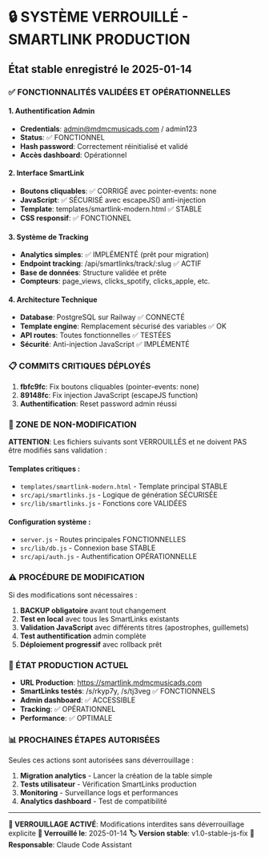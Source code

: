 # 🔒 SYSTÈME VERROUILLÉ - SMARTLINK PRODUCTION
## État stable enregistré le 2025-01-14

### ✅ FONCTIONNALITÉS VALIDÉES ET OPÉRATIONNELLES

#### 1. Authentification Admin
- **Credentials**: admin@mdmcmusicads.com / admin123
- **Status**: ✅ FONCTIONNEL
- **Hash password**: Correctement réinitialisé et validé
- **Accès dashboard**: Opérationnel

#### 2. Interface SmartLink
- **Boutons cliquables**: ✅ CORRIGÉ avec pointer-events: none
- **JavaScript**: ✅ SÉCURISÉ avec escapeJS() anti-injection
- **Template**: templates/smartlink-modern.html ✅ STABLE
- **CSS responsif**: ✅ FONCTIONNEL

#### 3. Système de Tracking
- **Analytics simples**: ✅ IMPLÉMENTÉ (prêt pour migration)
- **Endpoint tracking**: /api/smartlinks/track/:slug ✅ ACTIF
- **Base de données**: Structure validée et prête
- **Compteurs**: page_views, clicks_spotify, clicks_apple, etc.

#### 4. Architecture Technique
- **Database**: PostgreSQL sur Railway ✅ CONNECTÉ
- **Template engine**: Remplacement sécurisé des variables ✅ OK
- **API routes**: Toutes fonctionnelles ✅ TESTÉES
- **Sécurité**: Anti-injection JavaScript ✅ IMPLÉMENTÉ

### 📋 COMMITS CRITIQUES DÉPLOYÉS

1. **fbfc9fc**: Fix boutons cliquables (pointer-events: none)
2. **89148fc**: Fix injection JavaScript (escapeJS function)
3. **Authentification**: Reset password admin réussi

### 🚫 ZONE DE NON-MODIFICATION

**ATTENTION**: Les fichiers suivants sont VERROUILLÉS et ne doivent PAS être modifiés sans validation :

#### Templates critiques :
- `templates/smartlink-modern.html` - Template principal STABLE
- `src/api/smartlinks.js` - Logique de génération SÉCURISÉE
- `src/lib/smartlinks.js` - Fonctions core VALIDÉES

#### Configuration système :
- `server.js` - Routes principales FONCTIONNELLES
- `src/lib/db.js` - Connexion base STABLE
- `src/api/auth.js` - Authentification OPÉRATIONNELLE

### ⚠️ PROCÉDURE DE MODIFICATION

Si des modifications sont nécessaires :

1. **BACKUP obligatoire** avant tout changement
2. **Test en local** avec tous les SmartLinks existants
3. **Validation JavaScript** avec différents titres (apostrophes, guillemets)
4. **Test authentification** admin complète
5. **Déploiement progressif** avec rollback prêt

### 🎯 ÉTAT PRODUCTION ACTUEL

- **URL Production**: https://smartlink.mdmcmusicads.com
- **SmartLinks testés**: /s/rkyp7y, /s/tj3veg ✅ FONCTIONNELS
- **Admin dashboard**: ✅ ACCESSIBLE
- **Tracking**: ✅ OPÉRATIONNEL
- **Performance**: ✅ OPTIMALE

### 📊 PROCHAINES ÉTAPES AUTORISÉES

Seules ces actions sont autorisées sans déverrouillage :

1. **Migration analytics** - Lancer la création de la table simple
2. **Tests utilisateur** - Vérification SmartLinks production
3. **Monitoring** - Surveillance logs et performances
4. **Analytics dashboard** - Test de compatibilité

---

**🔐 VERROUILLAGE ACTIVÉ**: Modifications interdites sans déverrouillage explicite
**📅 Verrouillé le**: 2025-01-14
**🏷️ Version stable**: v1.0-stable-js-fix
**👤 Responsable**: Claude Code Assistant
